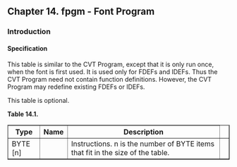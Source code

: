 <div xmlns="http://www.w3.org/1999/xhtml" class="chapter"><div class="titlepage"><div><div><h2 class="title"><a name="chapter.fpgm"></a>Chapter 14. fpgm - Font Program </h2></div></div></div><div role="fragment" class="section"><div class="titlepage"><div><div><h3 class="title"><a name="idm300714595648"></a>Introduction</h3></div></div></div><div role="specification" class="section"><div class="titlepage"><div><div><h4 class="title"><a name="section.15.1.1"></a>Specification</h4></div></div></div><p>This table is similar to the CVT Program, except that it
          is only run once, when the font is first used. It is used
          only for FDEFs and IDEFs. Thus the CVT Program need not
          contain function definitions. However, the CVT Program may
          redefine existing FDEFs or IDEFs.</p><p>This table is optional.</p><div class="table"><a name="idm300714592832"></a><p class="title"><strong>Table 14.1. </strong></p><div class="table-contents"><table class="table" border="1"><colgroup><col/><col/><col/><col/></colgroup><thead><tr><th>Type</th><th>Name</th><th>Description</th><td class="auto-generated"> </td></tr></thead><tbody><tr><td>BYTE [n]</td><td> </td><td>Instructions. n is the number of BYTE items
	      that fit in the size of the table.</td><td class="auto-generated"> </td></tr></tbody></table></div></div><br class="table-break"/></div></div></div>